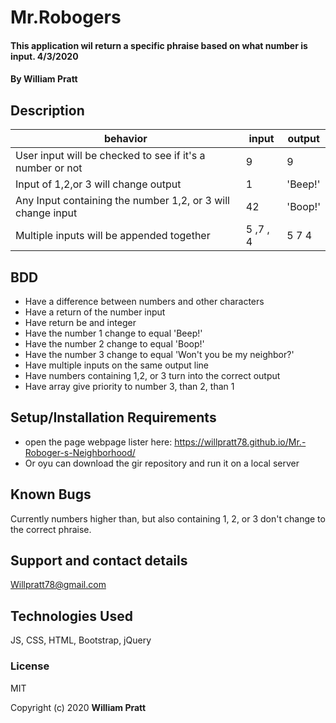 # Mr.Robogers

#### This application wil return a specific phraise based on what number is input. 4/3/2020

#### By William Pratt

## Description

| behavior | input | output |
| -------- | ----- | ------ |
|User input will be checked to see if it's a number or not| 9 | 9|
Input of 1,2,or 3 will change output| 1| 'Beep!'|
Any Input containing the number 1,2, or 3 will change input| 42| 'Boop!'|
Multiple inputs will be appended together| 5 ,7 , 4| 5 7 4

## BDD

* Have a difference between numbers and other characters
* Have a return of the number input
* Have return be and integer
* Have the number 1 change to equal 'Beep!'
* Have the number 2 change to equal 'Boop!'
* Have the number 3 change to equal 'Won't you be my neighbor?'
* Have multiple inputs on the same output line
* Have numbers containing 1,2, or 3 turn into the correct output
* Have array give priority to number 3, than 2, than 1

## Setup/Installation Requirements

* open the page webpage lister here: https://willpratt78.github.io/Mr.-Roboger-s-Neighborhood/
* Or oyu can download the gir repository and run it on a local server

## Known Bugs

Currently numbers higher than, but also containing 1, 2, or 3 don't change to the correct phraise.

## Support and contact details

Willpratt78@gmail.com
## Technologies Used

JS, CSS, HTML, Bootstrap, jQuery

### License

MIT

Copyright (c) 2020 **William Pratt**